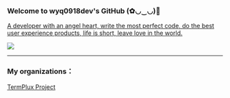 ### Welcome to wyq0918dev's GitHub (✿◡‿◡)👋

[A developer with an angel heart, write the most perfect code, do the best user experience products, life is short, leave love in the world.](https://github.com/wyq0918dev/wyq0918dev/blob/main/README.md)

<img src="https://github-readme-stats.vercel.app/api?username=wyq0918dev&count_private=true&show_icons=true">

---
### My organizations：  
[TermPlux Project](https://github.com/TermPlux)  
